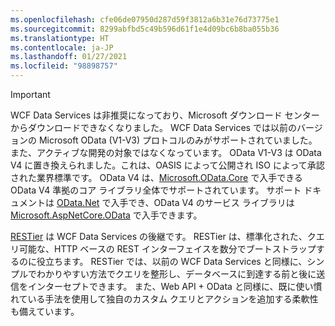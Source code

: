 ```yaml
---
ms.openlocfilehash: cfe06de07950d287d59f3812a6b31e76d73775e1
ms.sourcegitcommit: 8299abfbd5c49b596d61f1e4d09bc6b8ba055b36
ms.translationtype: HT
ms.contentlocale: ja-JP
ms.lasthandoff: 01/27/2021
ms.locfileid: "98898757"
---
```

> [!IMPORTANT]
> WCF Data Services は非推奨になっており、Microsoft ダウンロード センターからダウンロードできなくなりました。
> WCF Data Services では以前のバージョンの Microsoft OData (V1-V3) プロトコルのみがサポートされていました。また、アクティブな開発の対象ではなくなっています。 OData V1-V3 は OData V4 に置き換えられました。これは、OASIS によって公開され ISO によって承認された業界標準です。 OData V4 は、[Microsoft.OData.Core](https://www.nuget.org/packages/Microsoft.OData.Core/) で入手できる OData V4 準拠のコア ライブラリ全体でサポートされています。 サポート ドキュメントは [OData.Net](https://odata.github.io/odata.net) で入手でき、OData V4 のサービス ライブラリは [Microsoft.AspNetCore.OData](https://www.nuget.org/packages/Microsoft.AspNetCore.OData) で入手できます。
>
> [RESTier](https://github.com/OData/RESTier) は WCF Data Services の後継です。 RESTier は、標準化された、クエリ可能な、HTTP ベースの REST インターフェイスを数分でブートストラップするのに役立ちます。
> RESTier では、以前の WCF Data Services と同様に、シンプルでわかりやすい方法でクエリを整形し、データベースに到達する前と後に送信をインターセプトできます。 また、Web API + OData と同様に、既に使い慣れている手法を使用して独自のカスタム クエリとアクションを追加する柔軟性も備えています。

